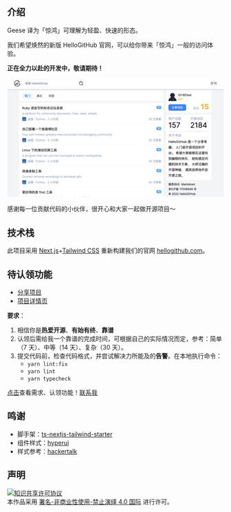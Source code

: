 ## 介绍

Geese 译为「惊鸿」可理解为轻盈、快速的形态。

我们希望焕然的新版 HelloGitHub 官网，可以给你带来「惊鸿」一般的访问体验。

**正在全力以赴的开发中，敬请期待！**

![](docs/img/2022-07-10.png)

感谢每一位贡献代码的小伙伴，很开心和大家一起做开源项目～

## 技术栈

此项目采用 [Next.js](https://nextjs.org/)+[Tailwind CSS](https://tailwindcss.com/) 重新构建我们的官网 [hellogithub.com](https://hellogithub.com)。

## 待认领功能

- [分享项目](https://github.com/HelloGitHub-Team/geese/issues/4)
- [项目详情页](https://github.com/HelloGitHub-Team/geese/issues/10)

**要求**：

1. 相信你是**热爱开源**、**有始有终**、**靠谱**
2. 认领后需给我一个靠谱的完成时间，可根据自己的实际情况而定，参考：简单（7 天）、中等（14 天）、复杂（30 天）。
3. 提交代码前，检查代码格式，并尝试解决力所能及的**告警**。在本地执行命令：
   - `yarn lint:fix`
   - `yarn lint`
   - `yarn typecheck`

[点击](https://github.com/orgs/HelloGitHub-Team/projects/1/views/1)查看需求、认领功能！<a href="mailto:595666367@qq.com">联系我</a>

## 鸣谢

- 脚手架：[ts-nextjs-tailwind-starter](https://github.com/theodorusclarence/ts-nextjs-tailwind-starter)
- 组件样式：[hyperui](https://github.com/markmead/hyperui)
- 样式参考：[hackertalk](https://hackertalk.net/)

## 声明

<a rel="license" href="https://creativecommons.org/licenses/by-nc-nd/4.0/deed.zh"><img alt="知识共享许可协议" style="border-width: 0" src="https://licensebuttons.net/l/by-nc-nd/4.0/88x31.png"></a><br>本作品采用 <a rel="license" href="https://creativecommons.org/licenses/by-nc-nd/4.0/deed.zh">署名-非商业性使用-禁止演绎 4.0 国际</a> 进行许可。
